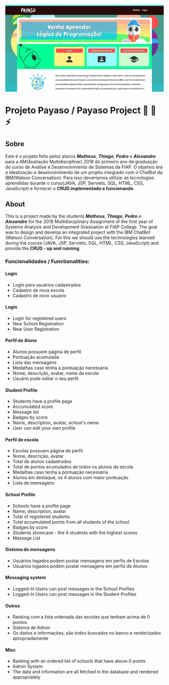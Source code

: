 ![Payaso](01-min.gif)

# Projeto Payaso / Payaso Project :star2: :hear_no_evil: :zap:

## Sobre
Este é o projeto feito pelos alunos _**Matheus**_, _**Thiago**_, _**Pedro**_ e _**Alexandre**_ para a AM(Avaliação Multidisciplinar) 2018 do primeiro ano de graduação do curso de Análise e Desenvolvimento de Sistemas da FIAP.
O objetivo era a idealização e desenvolvimento de um projeto integrado com o ChatBot da IBM(Watson Conversation). Para isso deveríamos utilizar as tecnologias aprendidas durante o curso(JAVA, JSP, Servlets, SQL, HTML, CSS, JavaScript) e fornecer o **CRUD implementado e funcionando**.
## About
This is a project made by the students  _**Matheus**_, _**Thiago**_, _**Pedro**_ e _**Alexandre**_ for the 2018 Multidisciplinary Assignment of the first year of Systems Analysis and Development Graduation at FIAP College.
The goal was to design and develop an integrated project with the IBM ChatBot (Watson Conversation). For this we should use the technologies learned during the course (JAVA, JSP, Servlets, SQL, HTML, CSS, JavaScript) and provide the **CRUD - up and running**.

### Funcionalidades / Functionalities:
#### Login
- Login para usuários cadastrados
- Cadastro de nova escola
- Cadastro de novo usuário
#### Login
- Login for registered users
- New School Registration
- New User Registration

#### Perfil de Aluno
- Alunos possuem página de perfil
- Pontuação acumulada
- Lista das mensagens
- Medalhas caso tenha a pontuação necessária
- Nome, descrição, avatar, nome da escola
- Usuário pode editar o seu perfil
#### Student Profile
- Students have a profile page
- Accumulated score
- Message list
- Badges by score
- Name, description, avatar, school's name
- User can edit your own profile

#### Perfil de escola
- Escolas possuem página de perfil
- Nome, descrição, avatar
- Total de alunos cadastrados
- Total de pontos acumulados de todos os alunos da escola
- Medalhas caso tenha a pontuação necessária
- Alunos em destaque, os 4 alunos com maior pontuação
- Lista de mensagens
#### School Profile
- Schools have a profile page
- Name, description, avatar
- Total of registered students
- Total accumulated points from all students of the school
- Badges by score
- Students showcase - the 4 students with the highest scores
- Message List

#### Sistema de mensagens
- Usuários logados podem postar mensagens em perfis de Escolas
- Usuários logados podem postar mensagens em perfis de Alunos
#### Messaging system
- Logged-In Users can post messages in the School Profiles
- Logged-In Users can post messages in the Student Profiles

#### Outros
- Ranking com a lista ordenada das escolas que tenham acima de 0 pontos
- Sistema de Admin
- Os dados e informações, são todos buscados no banco e renderizados apropriadamente
#### Misc
- Ranking with an ordered list of schools that have above 0 points
- Admin System
- The data and information are all fetched in the database and rendered appropriately
